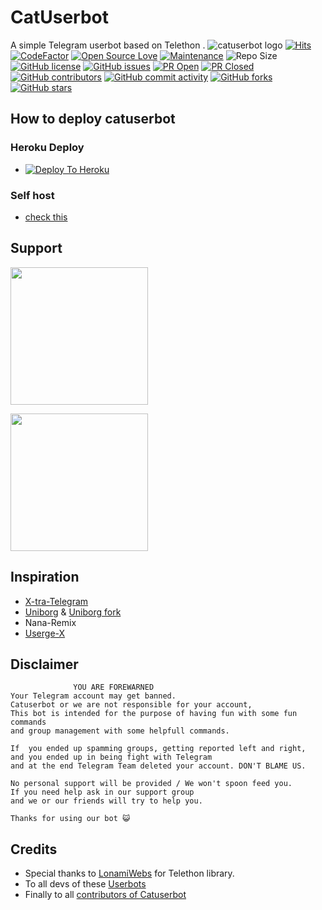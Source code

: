 # CatUserbot
A simple Telegram userbot based on Telethon .
![catuserbot logo](https://telegra.ph/file/b7dc845e3a48cde0d7bb1.jpg)
[![Hits](https://hits.seeyoufarm.com/api/count/incr/badge.svg?url=https%3A%2F%2Fgithub.com%2Fsandy1709%2Fcatuserbot&count_bg=%2379C83D&title_bg=%23555555&icon=&icon_color=%23E7E7E7&title=hits&edge_flat=false)](https://github.com/TgCatUB/catuserbot)
[![CodeFactor](https://www.codefactor.io/repository/github/TgCatUB/catuserbot/badge?&style=flat-square)](https://www.codefactor.io/repository/github/TgCatUB/catuserbot)
[![Open Source Love](https://badges.frapsoft.com/os/v2/open-source.png?v=103)](https://github.com/ellerbrock/open-source-badges/)
[![Maintenance](https://img.shields.io/badge/Maintained%3F-yes-green?&style=flat-square)](https://GitHub.com/TgCatUB/catuserbot/graphs/commit-activity) 
![Repo Size](https://img.shields.io/github/repo-size/TgCatUB/catuserbot?&style=flat-square&logo=github)
[![GitHub license](https://img.shields.io/github/license/TgCatUB/catuserbot?&style=flat-square&logo=github)](https://github.com/TgCatUB/catuserbot/blob/master/LICENSE)
[![GitHub issues](https://img.shields.io/github/issues/TgCatUB/catuserbot?&style=flat-square&logo=github)](https://github.com/TgCatUB/catuserbot/issues)
[![PR Open](https://img.shields.io/github/issues-pr/TgCatUB/catuserbot?&style=flat-square&logo=github)](https://github.com/TgCatUB/catuserbot/pulls)
[![PR Closed](https://img.shields.io/github/issues-pr-closed/TgCatUB/catuserbot?&style=flat-square&logo=github)](https://github.com/TgCatUB/catuserbot/pulls?q=is:closed)
[![GitHub contributors](https://img.shields.io/github/contributors/TgCatUB/catuserbot?&style=flat-square&logo=github)](https://GitHub.com/TgCatUB/catuserbot/graphs/contributors/)
[![GitHub commit activity](https://img.shields.io/github/commit-activity/m/TgCatUB/catuserbot?&style=flat-square&logo=github)](https://github.com/TgCatUB/catuserbot/graphs/commit-activity)
[![GitHub forks](https://img.shields.io/github/forks/TgCatUB/catuserbot?&style=flat-square&logo=github)](https://github.com/TgCatUB/catuserbot/fork)
[![GitHub stars](https://img.shields.io/github/stars/TgCatUB/catuserbot?&style=flat-square&logo=github)](https://github.com/TgCatUB/catuserbot/stargazers)



## How to deploy catuserbot
### Heroku Deploy
  - [![Deploy To Heroku](https://www.herokucdn.com/deploy/button.svg)](https://github.com/RidhoNGPX/nekopack)

### Self host
  - [check this](https://catuserbot.gitbook.io/catuserbot/tutorial/self-host)
  
## Support
   <a href="https://t.me/catuserbot17"><img src="https://img.shields.io/badge/Channel%20Support%3F-yes-green?&style=flat-square?&logo=telegram" width=220px></a></p>
   <a href="https://t.me/catuserbot_support"><img src="https://img.shields.io/badge/Group%20Support%3F-yes-green?&style=flat-square?&logo=telegram" width=220px></a></p>
   
## Inspiration
   - [X-tra-Telegram](https://github.com/Dark-Princ3/X-tra-Telegram)
   - [Uniborg](https://github.com/SpEcHiDe/UniBorg) & [Uniborg fork](https://github.com/ravana69/PornHub)
   - Nana-Remix
   - [Userge-X](https://github.com/code-rgb/USERGE-X/)
   
## Disclaimer

```
              YOU ARE FOREWARNED
Your Telegram account may get banned.   
Catuserbot or we are not responsible for your account, 
This bot is intended for the purpose of having fun with some fun commands 
and group management with some helpfull commands.

If  you ended up spamming groups, getting reported left and right, 
and you ended up in being fight with Telegram 
and at the end Telegram Team deleted your account. DON'T BLAME US.

No personal support will be provided / We won't spoon feed you. 
If you need help ask in our support group 
and we or our friends will try to help you.

Thanks for using our bot 😺
```

## Credits
   - Special thanks to [LonamiWebs](https://github.com/LonamiWebs/Telethon/) for Telethon library.
   - To all devs of these [Userbots](https://github.com/TgCatUB/catuserbot/tree/bugs#inspiration)
   - Finally to all [contributors of Catuserbot](https://github.com/TgCatUB/catuserbot/graphs/contributors)
